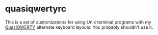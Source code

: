 <!--
    README.markdown
    ---------------

    SPDX-License-Identifier: CC0-1.0

    Written in 2012, 2014, 2018, 2023 by Lawrence Velazquez
    <vq@larryv.me>.

    To the extent possible under law, the author has dedicated all
    copyright and related and neighboring rights to this software to the
    public domain worldwide.  This software is distributed without any
    warranty.

    You should have received a copy of the CC0 Public Domain Dedication
    along with this software.  If not, see
    <https://creativecommons.org/publicdomain/zero/1.0/>.
-->


# quasiqwertyrc #

This is a set of customizations for using Unix terminal programs with my
[QuasiQWERTY](https://github.com/larryv/quasiqwerty) alternate keyboard
layouts.  You probably shouldn't use it.

